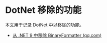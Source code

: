 # DotNet 移除的功能

本文用于记录 DotNet 中以移除的功能。

- [从 .NET 9 中移除 BinaryFormatter (qq.com)](https://mp.weixin.qq.com/s?__biz=MzIxMTUzNzM5Ng==&mid=2247504786&idx=2&sn=ddb695c8cdf83ae48779d57f430c8efd&chksm=96cbc80c0bf99f9d2e095f3fb301280760eb994cf870b6349b8efca11aec0145072781c9a3df&scene=126&sessionid=1725842446#rd)